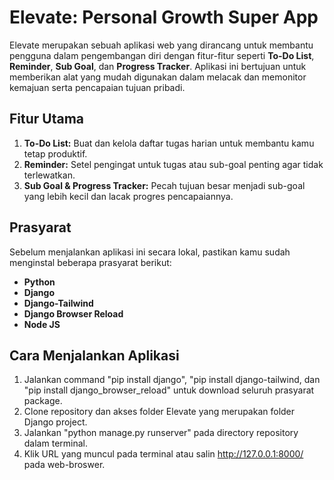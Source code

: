 # Elevate: Personal Growth Super App

Elevate merupakan sebuah aplikasi web yang dirancang untuk membantu pengguna dalam pengembangan diri dengan fitur-fitur seperti **To-Do List**, **Reminder**, **Sub Goal**, dan **Progress Tracker**. Aplikasi ini bertujuan untuk memberikan alat yang mudah digunakan dalam melacak dan memonitor kemajuan serta pencapaian tujuan pribadi.

## Fitur Utama

1. **To-Do List:** Buat dan kelola daftar tugas harian untuk membantu kamu tetap produktif.
2. **Reminder:** Setel pengingat untuk tugas atau sub-goal penting agar tidak terlewatkan.
3. **Sub Goal & Progress Tracker:** Pecah tujuan besar menjadi sub-goal yang lebih kecil dan lacak progres pencapaiannya.

## Prasyarat

Sebelum menjalankan aplikasi ini secara lokal, pastikan kamu sudah menginstal beberapa prasyarat berikut:

- **Python**
- **Django**
- **Django-Tailwind**
- **Django Browser Reload**
- **Node JS**
    

## Cara Menjalankan Aplikasi

1. Jalankan command "pip install django", "pip install django-tailwind, dan "pip install django_browser_reload" untuk download seluruh prasyarat package.
2. Clone repository dan akses folder Elevate yang merupakan folder Django project.
3. Jalankan "python manage.py runserver" pada directory repository dalam terminal.
4. Klik URL yang muncul pada terminal atau salin http://127.0.0.1:8000/ pada web-broswer.
